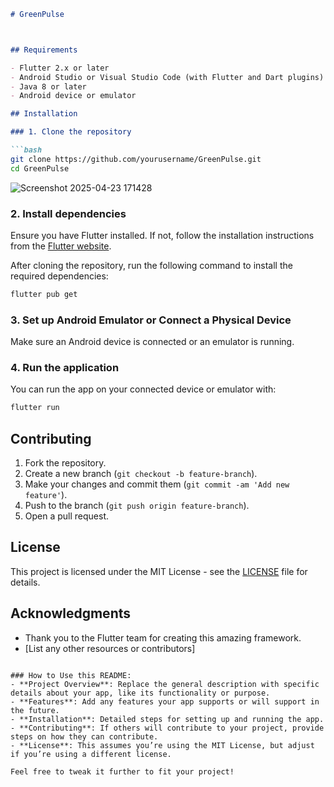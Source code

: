 
```markdown
# GreenPulse



## Requirements

- Flutter 2.x or later
- Android Studio or Visual Studio Code (with Flutter and Dart plugins)
- Java 8 or later
- Android device or emulator

## Installation

### 1. Clone the repository

```bash
git clone https://github.com/yourusername/GreenPulse.git
cd GreenPulse
```

![Screenshot 2025-04-23 171428](https://github.com/user-attachments/assets/2b3a1e17-61c0-41ce-8060-d44a614fc159)


### 2. Install dependencies

Ensure you have Flutter installed. If not, follow the installation instructions from the [Flutter website](https://flutter.dev/docs/get-started/install).

After cloning the repository, run the following command to install the required dependencies:

```bash
flutter pub get
```

### 3. Set up Android Emulator or Connect a Physical Device

Make sure an Android device is connected or an emulator is running.

### 4. Run the application

You can run the app on your connected device or emulator with:

```bash
flutter run
```

## Contributing


1. Fork the repository.
2. Create a new branch (`git checkout -b feature-branch`).
3. Make your changes and commit them (`git commit -am 'Add new feature'`).
4. Push to the branch (`git push origin feature-branch`).
5. Open a pull request.

## License

This project is licensed under the MIT License - see the [LICENSE](LICENSE) file for details.

## Acknowledgments

- Thank you to the Flutter team for creating this amazing framework.
- [List any other resources or contributors]
```

### How to Use this README:
- **Project Overview**: Replace the general description with specific details about your app, like its functionality or purpose.
- **Features**: Add any features your app supports or will support in the future.
- **Installation**: Detailed steps for setting up and running the app.
- **Contributing**: If others will contribute to your project, provide steps on how they can contribute.
- **License**: This assumes you’re using the MIT License, but adjust if you’re using a different license.

Feel free to tweak it further to fit your project!
